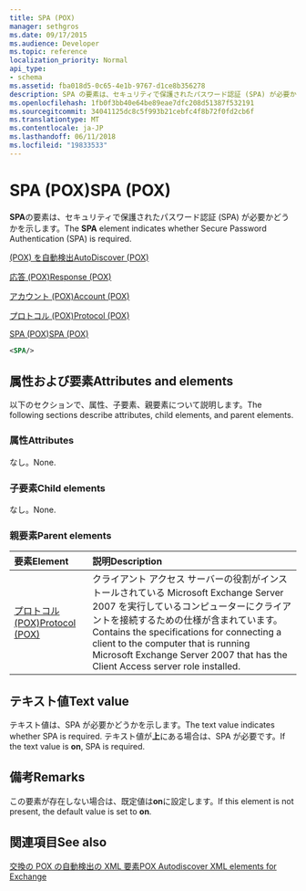 ```yaml
---
title: SPA (POX)
manager: sethgros
ms.date: 09/17/2015
ms.audience: Developer
ms.topic: reference
localization_priority: Normal
api_type:
- schema
ms.assetid: fba018d5-0c65-4e1b-9767-d1ce8b356278
description: SPA の要素は、セキュリティで保護されたパスワード認証 (SPA) が必要かどうかを示します。
ms.openlocfilehash: 1fb0f3bb40e64be89eae7dfc208d51387f532191
ms.sourcegitcommit: 34041125dc8c5f993b21cebfc4f8b72f0fd2cb6f
ms.translationtype: MT
ms.contentlocale: ja-JP
ms.lasthandoff: 06/11/2018
ms.locfileid: "19833533"
---
```

# <a name="spa-pox"></a><span data-ttu-id="2047e-103">SPA (POX)</span><span class="sxs-lookup"><span data-stu-id="2047e-103">SPA (POX)</span></span>

<span data-ttu-id="2047e-104">**SPA**の要素は、セキュリティで保護されたパスワード認証 (SPA) が必要かどうかを示します。</span><span class="sxs-lookup"><span data-stu-id="2047e-104">The **SPA** element indicates whether Secure Password Authentication (SPA) is required.</span></span> 
  
[<span data-ttu-id="2047e-105">(POX) を自動検出</span><span class="sxs-lookup"><span data-stu-id="2047e-105">AutoDiscover (POX)</span></span>](autodiscover-pox.md)
  
[<span data-ttu-id="2047e-106">応答 (POX)</span><span class="sxs-lookup"><span data-stu-id="2047e-106">Response (POX)</span></span>](response-pox.md)
  
[<span data-ttu-id="2047e-107">アカウント (POX)</span><span class="sxs-lookup"><span data-stu-id="2047e-107">Account (POX)</span></span>](account-pox.md)
  
[<span data-ttu-id="2047e-108">プロトコル (POX)</span><span class="sxs-lookup"><span data-stu-id="2047e-108">Protocol (POX)</span></span>](protocol-pox.md)
  
[<span data-ttu-id="2047e-109">SPA (POX)</span><span class="sxs-lookup"><span data-stu-id="2047e-109">SPA (POX)</span></span>](spa-pox.md)
  
```xml
<SPA/>
```

## <a name="attributes-and-elements"></a><span data-ttu-id="2047e-110">属性および要素</span><span class="sxs-lookup"><span data-stu-id="2047e-110">Attributes and elements</span></span>

<span data-ttu-id="2047e-111">以下のセクションで、属性、子要素、親要素について説明します。</span><span class="sxs-lookup"><span data-stu-id="2047e-111">The following sections describe attributes, child elements, and parent elements.</span></span>
  
### <a name="attributes"></a><span data-ttu-id="2047e-112">属性</span><span class="sxs-lookup"><span data-stu-id="2047e-112">Attributes</span></span>

<span data-ttu-id="2047e-113">なし。</span><span class="sxs-lookup"><span data-stu-id="2047e-113">None.</span></span>
  
### <a name="child-elements"></a><span data-ttu-id="2047e-114">子要素</span><span class="sxs-lookup"><span data-stu-id="2047e-114">Child elements</span></span>

<span data-ttu-id="2047e-115">なし。</span><span class="sxs-lookup"><span data-stu-id="2047e-115">None.</span></span>
  
### <a name="parent-elements"></a><span data-ttu-id="2047e-116">親要素</span><span class="sxs-lookup"><span data-stu-id="2047e-116">Parent elements</span></span>

|<span data-ttu-id="2047e-117">**要素**</span><span class="sxs-lookup"><span data-stu-id="2047e-117">**Element**</span></span>|<span data-ttu-id="2047e-118">**説明**</span><span class="sxs-lookup"><span data-stu-id="2047e-118">**Description**</span></span>|
|:-----|:-----|
|[<span data-ttu-id="2047e-119">プロトコル (POX)</span><span class="sxs-lookup"><span data-stu-id="2047e-119">Protocol (POX)</span></span>](protocol-pox.md) <br/> |<span data-ttu-id="2047e-120">クライアント アクセス サーバーの役割がインストールされている Microsoft Exchange Server 2007 を実行しているコンピューターにクライアントを接続するための仕様が含まれています。</span><span class="sxs-lookup"><span data-stu-id="2047e-120">Contains the specifications for connecting a client to the computer that is running Microsoft Exchange Server 2007 that has the Client Access server role installed.</span></span>  <br/> |
   
## <a name="text-value"></a><span data-ttu-id="2047e-121">テキスト値</span><span class="sxs-lookup"><span data-stu-id="2047e-121">Text value</span></span>

<span data-ttu-id="2047e-122">テキスト値は、SPA が必要かどうかを示します。</span><span class="sxs-lookup"><span data-stu-id="2047e-122">The text value indicates whether SPA is required.</span></span> <span data-ttu-id="2047e-123">テキスト値が**上**にある場合は、SPA が必要です。</span><span class="sxs-lookup"><span data-stu-id="2047e-123">If the text value is **on**, SPA is required.</span></span>
  
## <a name="remarks"></a><span data-ttu-id="2047e-124">備考</span><span class="sxs-lookup"><span data-stu-id="2047e-124">Remarks</span></span>

<span data-ttu-id="2047e-125">この要素が存在しない場合は、既定値は**on**に設定します。</span><span class="sxs-lookup"><span data-stu-id="2047e-125">If this element is not present, the default value is set to **on**.</span></span>
  
## <a name="see-also"></a><span data-ttu-id="2047e-126">関連項目</span><span class="sxs-lookup"><span data-stu-id="2047e-126">See also</span></span>



[<span data-ttu-id="2047e-127">交換の POX の自動検出の XML 要素</span><span class="sxs-lookup"><span data-stu-id="2047e-127">POX Autodiscover XML elements for Exchange</span></span>](pox-autodiscover-xml-elements-for-exchange.md)


